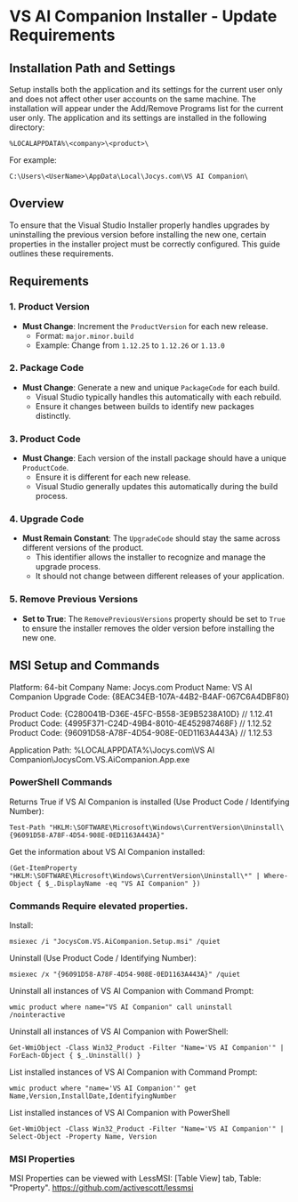 # VS AI Companion Installer - Update Requirements

## Installation Path and Settings
Setup installs both the application and its settings for the current user only and does not affect other user accounts on the same machine.
The installation will appear under the Add/Remove Programs list for the current user only.
The application and its settings are installed in the following directory:

`%LOCALAPPDATA%\<company>\<product>\`

For example:

`C:\Users\<UserName>\AppData\Local\Jocys.com\VS AI Companion\`

## Overview
To ensure that the Visual Studio Installer properly handles upgrades by uninstalling the previous version before installing the new one, certain properties in the installer project must be correctly configured. This guide outlines these requirements.

## Requirements

### 1. Product Version
- **Must Change**: Increment the `ProductVersion` for each new release.
  - Format: `major.minor.build`
  - Example: Change from `1.12.25` to `1.12.26` or `1.13.0`

### 2. Package Code
- **Must Change**: Generate a new and unique `PackageCode` for each build.
  - Visual Studio typically handles this automatically with each rebuild.
  - Ensure it changes between builds to identify new packages distinctly.

### 3. Product Code
- **Must Change**: Each version of the install package should have a unique `ProductCode`.
  - Ensure it is different for each new release.
  - Visual Studio generally updates this automatically during the build process.

### 4. Upgrade Code
- **Must Remain Constant**: The `UpgradeCode` should stay the same across different versions of the product.
  - This identifier allows the installer to recognize and manage the upgrade process.
  - It should not change between different releases of your application.

### 5. Remove Previous Versions
- **Set to True**: The `RemovePreviousVersions` property should be set to `True` to ensure the installer removes the older version before installing the new one.


## MSI Setup and Commands

Platform: 64-bit
Company Name: Jocys.com
Product Name: VS AI Companion
Upgrade Code: {8EAC34EB-107A-44B2-B4AF-067C6A4DBF80}

Product Code: {C280041B-D36E-45FC-B558-3E9B5238A10D} // 1.12.41
Product Code: {4995F371-C24D-49B4-8010-4E452987468F} // 1.12.52
Product Code: {96091D58-A78F-4D54-908E-0ED1163A443A} // 1.12.53

Application Path: %LOCALAPPDATA%\Jocys.com\VS AI Companion\JocysCom.VS.AiCompanion.App.exe

### PowerShell Commands

Returns True if VS AI Companion is installed (Use Product Code / Identifying Number):

	Test-Path "HKLM:\SOFTWARE\Microsoft\Windows\CurrentVersion\Uninstall\{96091D58-A78F-4D54-908E-0ED1163A443A}"

Get the information about VS AI Companion installed:

	(Get-ItemProperty "HKLM:\SOFTWARE\Microsoft\Windows\CurrentVersion\Uninstall\*" | Where-Object { $_.DisplayName -eq "VS AI Companion" })

### Commands Require elevated properties.

Install:

	msiexec /i "JocysCom.VS.AiCompanion.Setup.msi" /quiet
	
Uninstall (Use Product Code / Identifying Number):

	msiexec /x "{96091D58-A78F-4D54-908E-0ED1163A443A}" /quiet
	
Uninstall all instances of VS AI Companion with Command Prompt:

	wmic product where name="VS AI Companion" call uninstall /nointeractive

Uninstall all instances of VS AI Companion with PowerShell:

	Get-WmiObject -Class Win32_Product -Filter "Name='VS AI Companion'" | ForEach-Object { $_.Uninstall() }

List installed instances of VS AI Companion with Command Prompt:

	wmic product where "name='VS AI Companion'" get Name,Version,InstallDate,IdentifyingNumber

List installed instances of VS AI Companion with PowerShell

	Get-WmiObject -Class Win32_Product -Filter "Name='VS AI Companion'" | Select-Object -Property Name, Version

### MSI Properties

MSI Properties can be viewed with LessMSI: [Table View] tab, Table: "Property".
https://github.com/activescott/lessmsi
